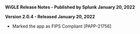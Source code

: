 **WiGLE Release Notes - Published by Splunk January 20, 2022**


**Version 2.0.4 - Released January 20, 2022**

* Marked the app as FIPS Compliant [PAPP-21756]